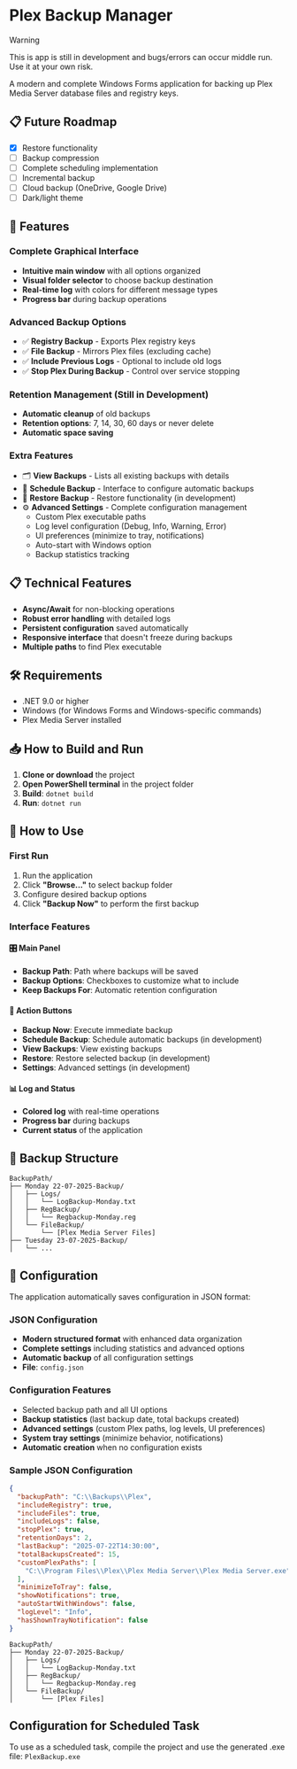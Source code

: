# Plex Backup Manager

> [!WARNING]
> This is app is still in development and bugs/errors can occur middle run.
> Use it at your own risk.

A modern and complete Windows Forms application for backing up Plex Media Server database files and registry keys.

## 📋 Future Roadmap

- [X] Restore functionality
- [ ] Backup compression
- [ ] Complete scheduling implementation
- [ ] Incremental backup
- [ ] Cloud backup (OneDrive, Google Drive)
- [ ] Dark/light theme

## 🚀 Features

### Complete Graphical Interface

- **Intuitive main window** with all options organized
- **Visual folder selector** to choose backup destination
- **Real-time log** with colors for different message types
- **Progress bar** during backup operations

### Advanced Backup Options

- ✅ **Registry Backup** - Exports Plex registry keys
- ✅ **File Backup** - Mirrors Plex files (excluding cache)
- ✅ **Include Previous Logs** - Optional to include old logs
- ✅ **Stop Plex During Backup** - Control over service stopping

### Retention Management (Still in Development)

- **Automatic cleanup** of old backups
- **Retention options**: 7, 14, 30, 60 days or never delete
- **Automatic space saving**

### Extra Features

- 🗂️ **View Backups** - Lists all existing backups with details
- 📅 **Schedule Backup** - Interface to configure automatic backups
- 🔄 **Restore Backup** - Restore functionality (in development)
- ⚙️ **Advanced Settings** - Complete configuration management
  - Custom Plex executable paths
  - Log level configuration (Debug, Info, Warning, Error)
  - UI preferences (minimize to tray, notifications)
  - Auto-start with Windows option
  - Backup statistics tracking

## 📋 Technical Features

- **Async/Await** for non-blocking operations
- **Robust error handling** with detailed logs
- **Persistent configuration** saved automatically
- **Responsive interface** that doesn't freeze during backups
- **Multiple paths** to find Plex executable

## 🛠️ Requirements

- .NET 9.0 or higher
- Windows (for Windows Forms and Windows-specific commands)
- Plex Media Server installed

## 📥 How to Build and Run

1. **Clone or download** the project
2. **Open PowerShell terminal** in the project folder
3. **Build**: `dotnet build`
4. **Run**: `dotnet run`

## 🎯 How to Use

### First Run

1. Run the application
2. Click **"Browse..."** to select backup folder
3. Configure desired backup options
4. Click **"Backup Now"** to perform the first backup

### Interface Features

#### 🎛️ Main Panel

- **Backup Path**: Path where backups will be saved
- **Backup Options**: Checkboxes to customize what to include
- **Keep Backups For**: Automatic retention configuration

#### 🔘 Action Buttons

- **Backup Now**: Execute immediate backup
- **Schedule Backup**: Schedule automatic backups (in development)
- **View Backups**: View existing backups
- **Restore**: Restore selected backup (in development)
- **Settings**: Advanced settings (in development)

#### 📊 Log and Status

- **Colored log** with real-time operations
- **Progress bar** during backups
- **Current status** of the application

## 📁 Backup Structure

```text
BackupPath/
├── Monday 22-07-2025-Backup/
│   ├── Logs/
│   │   └── LogBackup-Monday.txt
│   ├── RegBackup/
│   │   └── Regbackup-Monday.reg
│   └── FileBackup/
│       └── [Plex Media Server Files]
├── Tuesday 23-07-2025-Backup/
│   └── ...
```

## 🔧 Configuration

The application automatically saves configuration in JSON format:

### JSON Configuration

- **Modern structured format** with enhanced data organization
- **Complete settings** including statistics and advanced options
- **Automatic backup** of all configuration settings
- **File**: `config.json`

### Configuration Features

- Selected backup path and all UI options
- **Backup statistics** (last backup date, total backups created)
- **Advanced settings** (custom Plex paths, log levels, UI preferences)
- **System tray settings** (minimize behavior, notifications)
- **Automatic creation** when no configuration exists

### Sample JSON Configuration

```json
{
  "backupPath": "C:\\Backups\\Plex",
  "includeRegistry": true,
  "includeFiles": true,
  "includeLogs": false,
  "stopPlex": true,
  "retentionDays": 2,
  "lastBackup": "2025-07-22T14:30:00",
  "totalBackupsCreated": 15,
  "customPlexPaths": [
    "C:\\Program Files\\Plex\\Plex Media Server\\Plex Media Server.exe"
  ],
  "minimizeToTray": false,
  "showNotifications": true,
  "autoStartWithWindows": false,
  "logLevel": "Info",
  "hasShownTrayNotification": false
}
```

```text
BackupPath/
├── Monday 22-07-2025-Backup/
│   ├── Logs/
│   │   └── LogBackup-Monday.txt
│   ├── RegBackup/
│   │   └── Regbackup-Monday.reg
│   └── FileBackup/
│       └── [Plex Files]
```

## Configuration for Scheduled Task

To use as a scheduled task, compile the project and use the generated .exe file:
`PlexBackup.exe`
